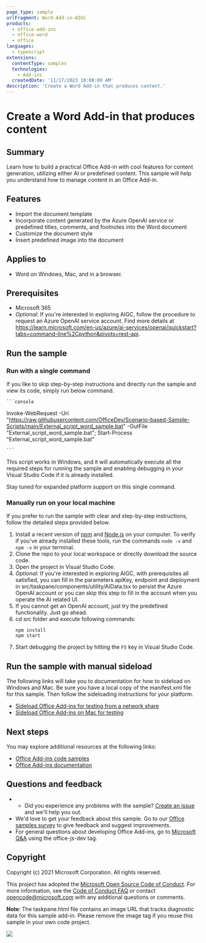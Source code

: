 ```yaml
---
page_type: sample
urlFragment: Word-Add-in-AIGC
products:
  - office-add-ins
  - office-word
  - office
languages:
  - typescript
extensions:
  contentType: samples
  technologies:
    - Add-ins
  createdDate: '11/17/2023 10:00:00 AM'
description: 'Create a Word Add-in that produces content.'
---
```


# Create a Word Add-in that produces content

## Summary

Learn how to build a practical Office Add-in with cool features for content generation, utilizing either AI or predefined content. This sample will help you understand how to manage content in an Office Add-in.

## Features
- Import the document template
- Incorporate content generated by the Azure OpenAI service or predefined titles, comments, and footnotes into the Word document
- Customize the document style
- Insert predefined image into the document

## Applies to
- Word on Windows, Mac, and in a browser.

## Prerequisites
- Microsoft 365
- *Optional*: If you're interested in exploring AIGC, follow the procedure to request an Azure OpenAI service account. Find more details at https://learn.microsoft.com/en-us/azure/ai-services/openai/quickstart?tabs=command-line%2Cpython&pivots=rest-api.

## Run the sample
### Run with a single command

If you like to skip step-by-step instructions and directly run the sample and view its code, simply run below command.

    ```console

Invoke-WebRequest -Uri "https://raw.githubusercontent.com/OfficeDev/Scenario-based-Sample-Scripts/main/External_script_word_sample.bat" -OutFile "External_script_word_sample.bat"; Start-Process "External_script_word_sample.bat"

    ```

This script works in Windows, and it will automatically execute all the required steps for running the sample and enabling debugging in your Visual Studio Code if it is already installed.

Stay tuned for expanded platform support on this single command.

### Manually run on your local machine
If you prefer to run the sample with clear and step-by-step instructions, follow the detailed steps provided below.
1. Install a recent version of [npm](https://www.npmjs.com/get-npm) and [Node.js](https://nodejs.org/) on your computer. To verify if you've already installed these tools, run the commands `node -v` and `npm -v` in your terminal.
1. Clone the repo to your local workspace or directly download the source code.
1. Open the project in Visual Studio Code.
1. *Optional*: If you're interested in exploring AIGC, with prerequisites all satisfied, you can fill in the parameters apiKey, endpoint and deployment in src/taskpane/components/utility/AIData.tsx to persist the Azure OpenAI account or you can skip this step to fill in the account when you operate the AI related UI.
1. If you cannot get an OpenAI account, just try the predefined functionality. Just go ahead.
1. cd src folder and execute following commands:
    ```console
    npm install
    npm start
    ```
1. Start debugging the project by hitting the `F5` key in Visual Studio Code.

## Run the sample with manual sideload
The following links will take you to documentation for how to sideload on Windows and Mac. Be sure you have a local copy of the manifest.xml file for this sample. Then follow the sideloading instructions for your platform.

- [Sideload Office Add-ins for testing from a network share](https://learn.microsoft.com/office/dev/add-ins/testing/create-a-network-shared-folder-catalog-for-task-pane-and-content-add-ins)
- [Sideload Office Add-ins on Mac for testing](https://learn.microsoft.com/office/dev/add-ins/testing/sideload-an-office-add-in-on-mac)

## Next steps
You may explore additional resources at the following links:
- [Office Add-ins code samples](https://github.com/OfficeDev/Office-Add-in-samples)
- [Office Add-ins documentation](https://learn.microsoft.com/en-us/office/dev/add-ins/)

## Questions and feedback
- - Did you experience any problems with the sample? [Create an issue]( https://github.com/OfficeDev/Word-Scenario-based-Add-in-Samples/issues/new) and we'll help you out.
- We'd love to get your feedback about this sample. Go to our [Office samples survey](https://forms.office.com/Pages/ResponsePage.aspx?id=v4j5cvGGr0GRqy180BHbR8GFRbAYEV9Hmqgjcbr7lOdUNVAxQklNRkxCWEtMMFRFN0xXUFhYVlc5Ni4u) to give feedback and suggest improvements.
- For general questions about developing Office Add-ins, go to [Microsoft Q&A](https://learn.microsoft.com/answers/topics/office-js-dev.html) using the office-js-dev tag.

## Copyright
Copyright (c) 2021 Microsoft Corporation. All rights reserved.

This project has adopted the [Microsoft Open Source Code of Conduct](https://opensource.microsoft.com/codeofconduct/). For more information, see the [Code of Conduct FAQ](https://opensource.microsoft.com/codeofconduct/faq/) or contact [opencode@microsoft.com](mailto:opencode@microsoft.com) with any additional questions or comments.

**Note**: The taskpane.html file contains an image URL that tracks diagnostic data for this sample add-in. Please remove the image tag if you reuse this sample in your own code project.

<img src="https://pnptelemetry.azurewebsites.net/pnp-officeaddins/samples/word-add-in-aigc">